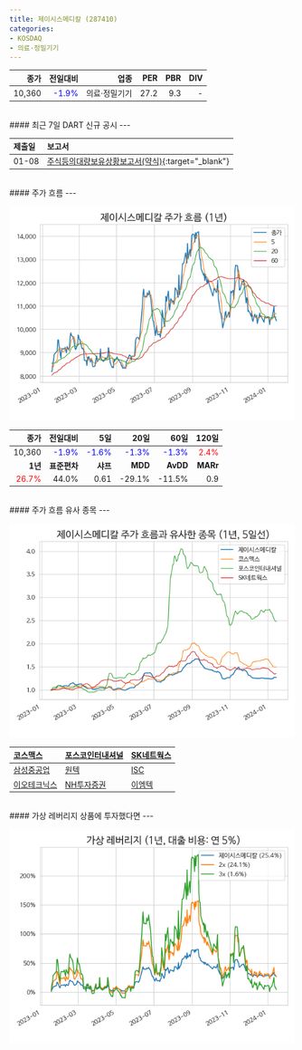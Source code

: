 ```yaml
---
title: 제이시스메디칼 (287410)
categories:
- KOSDAQ
- 의료·정밀기기
---
```


|**종가**|**전일대비**|**업종**|**PER**|**PBR**|**DIV**|
|-------:|-----------:|-------:|------:|------:|------:|
|10,360|<span style="color: blue">-1.9%</span>|의료·정밀기기|27.2|9.3|-|

<!-- more -->

<br>
#### 최근 7일 DART 신규 공시<a id="dart"></a>
---


|**제출일**|**보고서**|
|:-----|:-------|
|01-08|[주식등의대량보유상황보고서(약식)](https://dart.fss.or.kr/dsaf001/main.do?rcpNo=20240108000264){:target="_blank"}|

<br>
#### 주가 흐름<a id="price"></a>
---

![287410](/assets/images/stock/287410.png)

|**종가**|**전일대비**|**5일**|**20일**|**60일**|**120일**|
|-------:|-----------:|------:|-------:|-------:|--------:|
| 10,360 | <span style="color: blue">-1.9%</span> | <span style="color: blue">-1.6%</span> | <span style="color: blue">-1.3%</span> | <span style="color: blue">-1.3%</span> | <span style="color: red">2.4%</span> |
|**1년**|**표준편차**|**샤프**|**MDD**|**AvDD**|**MARr**|
| <span style="color: red">26.7%</span> | 44.0% | 0.61 | -29.1% | -11.5% | 0.9 |

<br>
#### 주가 흐름 유사 종목<a id="corr"></a>
---

![287410](/assets/images/stock/287410_corr.png)

| [코스맥스](/192820/) | [포스코인터내셔널](/047050/) | [SK네트웍스](/001740/) |
|:---------------------------------------|:---------------------------------------|:---------------------------------------|
| [삼성중공업](/010140/) | [원텍](/336570/) | [ISC](/095340/) |
| [이오테크닉스](/039030/) | [NH투자증권](/005940/) | [이엠텍](/091120/) |

<br>
#### 가상 레버리지 상품에 투자했다면<a id="2x"></a>
---

![287410](/assets/images/stock/287410_2x.png)

[^corr]: 상관계수를 이용하여 분석하였습니다.